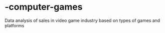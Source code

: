 # -computer-games
Data analysis of sales in video game industry based on types of games and platforms
